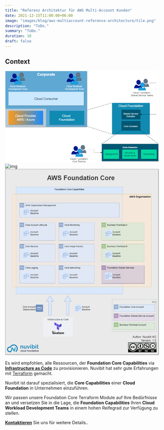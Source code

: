 ```yaml
---
title: "Referenz Architektur für AWS Multi-Account Kunden"
date: 2021-12-15T11:00:00+06:00
image: "images/blog/aws-multiaccount-reference-architecture/tile.png"
description: "ToDo."
summary: "ToDo."
duration: 10
draft: false
---
```

## Context


![img](images/blog/aws-multiaccount-reference-architecture/foundation-core-domains.png)
![img](images/blog/aws-multiaccount-reference-architecture/aws-ma-account-types.png)
![img](images/blog/aws-multiaccount-reference-architecture/aws-foundation-core.png)

Es wird empfohlen, alle Ressourcen, der **Foundation Core Capabilities** via **[Infrastructure as Code](/faq/#iac 'What is Infrastructure as Code?')** zu provisionieren. Nuvibit hat sehr gute Erfahrungen mit [Terraform](https://www.terraform.io/intro/index.html 'Introduction to Terraform') gemacht.

Nuvibit ist darauf spezialisiert, die **Core Capabilities** einer **Cloud Foundation** in Unternehmen einzuführen.

Wir passen unsere Foundation Core Terraform Module auf Ihre Bedürfnisse an und versetzen Sie in die Lage, die **Foundation Capabilities** Ihren **Cloud Workload Development Teams** in einem hohen Reifegrad zur Verfügung zu stellen.

**[Kontaktieren](/contact/ 'Kontakt aufnehmen für mehr Infos!')** Sie uns für weitere Details..
